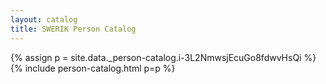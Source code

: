 ```yaml
---
layout: catalog
title: SWERIK Person Catalog
---
```

{% assign p = site.data._person-catalog.i-3L2NmwsjEcuGo8fdwvHsQi %}
{% include person-catalog.html p=p %}

